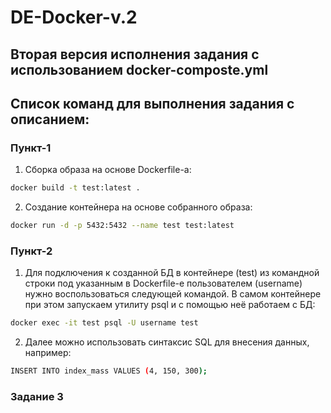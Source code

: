 # DE-Docker-v.2

## Вторая версия исполнения задания с использованием docker-composte.yml

## Список команд для выполнения задания с описанием:

### Пункт-1

1. Сборка образа на основе Dockerfile-а:
```sh
docker build -t test:latest .
```

2. Создание контейнера на основе собранного образа:
```sh
docker run -d -p 5432:5432 --name test test:latest
```
### Пункт-2

1. Для подключения к созданной БД в контейнере (test) из командной строки под указанным в Dockerfile-е пользователем (username) нужно воспользоваться следующей командой. В самом контейнере при этом запускаем утилиту psql и с помощью неё работаем с БД:
```sh
docker exec -it test psql -U username test
```

2. Далее можно использовать синтаксис SQL для внесения данных, например:
```sh
INSERT INTO index_mass VALUES (4, 150, 300);
```

### Задание 3